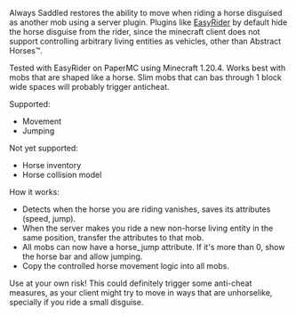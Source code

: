 Always Saddled restores the ability to move when riding a horse disguised as another mob using a 
server plugin. Plugins like [EasyRider](https://github.com/NerdNu/EasyRider) by default hide the
horse disguise from the rider, since the minecraft client does not support controlling arbitrary
living entities as vehicles, other than Abstract Horses™.

Tested with EasyRider on PaperMC using Minecraft 1.20.4. Works best with mobs that are shaped
like a horse. Slim mobs that can bas through 1 block wide spaces will probably trigger anticheat.

Supported:

* Movement
* Jumping

Not yet supported:

* Horse inventory
* Horse collision model

How it works:

* Detects when the horse you are riding vanishes, saves its attributes (speed, jump).
* When the server makes you ride a new non-horse living entity in the same position, transfer the
  attributes to that mob.
* All mobs can now have a horse_jump attribute. If it's more than 0, show the horse bar and allow 
  jumping.
* Copy the controlled horse movement logic into all mobs.

Use at your own risk! This could definitely trigger some anti-cheat measures, as your client might
try to move in ways that are unhorselike, specially if you ride a small disguise.

